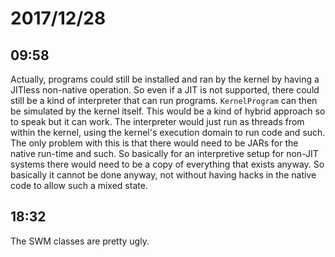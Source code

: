 # 2017/12/28

## 09:58

Actually, programs could still be installed and ran by the kernel by having a
JITless non-native operation. So even if a JIT is not supported, there could
still be a kind of interpreter that can run programs. `KernelProgram` can then
be simulated by the kernel itself. This would be a kind of hybrid approach so
to speak but it can work. The interpreter would just run as threads from
within the kernel, using the kernel's execution domain to run code and such.
The only problem with this is that there would need to be JARs for the native
run-time and such. So basically for an interpretive setup for non-JIT systems
there would need to be a copy of everything that exists anyway. So basically
it cannot be done anyway, not without having hacks in the native code to allow
such a mixed state.

## 18:32

The SWM classes are pretty ugly.
